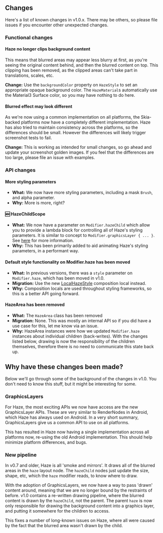 ## Changes

Here's a list of known changes in v1.0.x. There may be others, so please file issues if you encounter other unexpected changes.

### Functional changes

#### Haze no longer clips background content

This means that blurred areas may appear less blurry at first, as you're seeing the original content behind, and then the blurred content on top. This clipping has been removed, as the clipped areas can't take part in translations, scales, etc.

**Change:** Use the `backgroundColor` property on `HazeStyle` to set an appropriate opaque background color. The `HazeMaterial`s automatically use the Material3 Surface color, so you may have nothing to do here.

#### Blurred effect may look different

As we're now using a common implementation on all platforms, the Skia-backed platforms now have a completely different implementation. Haze has also tried to maintain consistency across the platforms, so the differences should be small. However the differences will likely trigger screenshot tests to fail.

**Change:** This is working as intended for small changes, so go ahead and update your screenshot golden images. If you feel that the differences are too large, please file an issue with examples.

### API changes

#### More styling parameters

- **What:** We now have more styling parameters, including a mask `Brush`, and alpha parameter.
- **Why:** More is more, right?

#### 🆕 HazeChildScope

- **What:** We now have a parameter on `Modifier.hazeChild` which allow you to provide a lambda block for controlling all of Haze's styling parameters. It is similar to concept to `Modifier.graphicsLayer { ... }`. See [here](usage.md#hazechildscope) for more information.
- **Why:** This has been primarily added to aid animating Haze's styling parameters, in a performant way.

#### Default style functionality on Modifier.haze has been moved

- **What:** In previous versions, there was a `style` parameter on `Modifier.haze`, which has been moved in v1.0.
- **Migration:** Use the new [LocalHazeStyle](api/haze/dev.chrisbanes.haze/-local-haze-style.html) composition local instead.
- **Why:** Composition locals are used throughout styling frameworks, so this is a better API going forward.

#### HazeArea has been removed

- **What:** The `HazeArea` class has been removed
- **Migration:** None. This was mostly an internal API so if you did have a use case for this, let me know via an issue.
- **Why:** HazeArea instances were how we updated `Modifier.haze` instances about individual children (back-writes). With the changes listed below, drawing is now the responsibility of the children themselves, therefore there is no need to communicate this state back up.

## Why have these changes been made?

Below we'll go through some of the background of the changes in v1.0. You don't need to know this stuff, but it might be interesting for some.

### GraphicsLayers

For Haze, the most exciting APIs we now have access are the new GraphicsLayer APIs. These are very similar to RenderNodes in Android, which Haze has always used on Android. In a very short summary, GraphicsLayers give us a common API to use on all platforms.

This has resulted in Haze now having a single implementation across all platforms now, re-using the old Android implementation. This should help minimize platform differences, and bugs.

### New pipeline

In v0.7 and older, Haze is all 'smoke and mirrors'. It draws all of the blurred areas in the `haze` layout node. The `hazeChild` nodes just update the size, shape, etc, which the `haze` modifier reads, to know where to draw.

With the adoption of GraphicsLayers, we now have a way to pass 'drawn' content around, meaning that we are no longer bound by the restraints of before. v1.0 contains a re-written drawing pipeline, where the blurred content is drawn by the `hazeChild`, not the parent. The parent `haze` is now only responsible for drawing the background content into a graphics layer, and putting it somewhere for the children to access.

This fixes a number of long-known issues on Haze, where all were caused by the fact that the blurred area wasn't drawn by the child.
